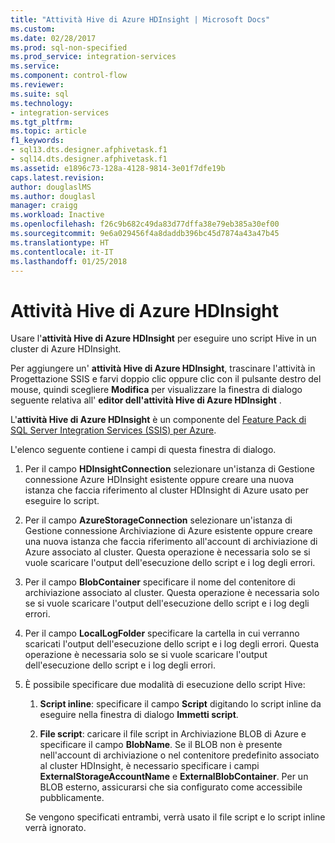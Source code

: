 ```yaml
---
title: "Attività Hive di Azure HDInsight | Microsoft Docs"
ms.custom: 
ms.date: 02/28/2017
ms.prod: sql-non-specified
ms.prod_service: integration-services
ms.service: 
ms.component: control-flow
ms.reviewer: 
ms.suite: sql
ms.technology:
- integration-services
ms.tgt_pltfrm: 
ms.topic: article
f1_keywords:
- sql13.dts.designer.afphivetask.f1
- sql14.dts.designer.afphivetask.f1
ms.assetid: e1896c73-128a-4128-9814-3e01f7dfe19b
caps.latest.revision: 
author: douglaslMS
ms.author: douglasl
manager: craigg
ms.workload: Inactive
ms.openlocfilehash: f26c9b682c49da83d77dffa38e79eb385a30ef00
ms.sourcegitcommit: 9e6a029456f4a8daddb396bc45d7874a43a47b45
ms.translationtype: HT
ms.contentlocale: it-IT
ms.lasthandoff: 01/25/2018
---
```

# <a name="azure-hdinsight-hive-task"></a>Attività Hive di Azure HDInsight
Usare l'**attività Hive di Azure HDInsight** per eseguire uno script Hive in un cluster di Azure HDInsight.
     
Per aggiungere un' **attività Hive di Azure HDInsight**, trascinare l'attività in Progettazione SSIS e farvi doppio clic oppure clic con il pulsante destro del mouse, quindi scegliere **Modifica** per visualizzare la finestra di dialogo seguente relativa all' **editor dell'attività Hive di Azure HDInsight** .  
  
L'**attività Hive di Azure HDInsight** è un componente del [Feature Pack di SQL Server Integration Services (SSIS) per Azure](../../integration-services/azure-feature-pack-for-integration-services-ssis.md).
  
 L'elenco seguente contiene i campi di questa finestra di dialogo.  
  
1.  Per il campo **HDInsightConnection** selezionare un'istanza di Gestione connessione Azure HDInsight esistente oppure creare una nuova istanza che faccia riferimento al cluster HDInsight di Azure usato per eseguire lo script.
  
2.  Per il campo **AzureStorageConnection** selezionare un'istanza di Gestione connessione Archiviazione di Azure esistente oppure creare una nuova istanza che faccia riferimento all'account di archiviazione di Azure associato al cluster. Questa operazione è necessaria solo se si vuole scaricare l'output dell'esecuzione dello script e i log degli errori.
 
3.  Per il campo **BlobContainer** specificare il nome del contenitore di archiviazione associato al cluster. Questa operazione è necessaria solo se si vuole scaricare l'output dell'esecuzione dello script e i log degli errori.
  
4.  Per il campo **LocalLogFolder** specificare la cartella in cui verranno scaricati l'output dell'esecuzione dello script e i log degli errori. Questa operazione è necessaria solo se si vuole scaricare l'output dell'esecuzione dello script e i log degli errori.   
  
5.  È possibile specificare due modalità di esecuzione dello script Hive:
  
    1.  **Script inline**: specificare il campo **Script** digitando lo script inline da eseguire nella finestra di dialogo **Immetti script**.
  
    2.  **File script**: caricare il file script in Archiviazione BLOB di Azure e specificare il campo **BlobName**. Se il BLOB non è presente nell'account di archiviazione o nel contenitore predefinito associato al cluster HDInsight, è necessario specificare i campi **ExternalStorageAccountName** e **ExternalBlobContainer**. Per un BLOB esterno, assicurarsi che sia configurato come accessibile pubblicamente.  
  
     Se vengono specificati entrambi, verrà usato il file script e lo script inline verrà ignorato.
